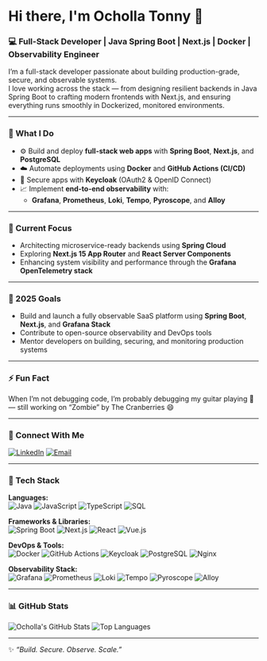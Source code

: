 # Hi there, I'm Ocholla Tonny 👋

### 💻 Full-Stack Developer | Java Spring Boot | Next.js | Docker | Observability Engineer

I’m a full-stack developer passionate about building production-grade, secure, and observable systems.  
I love working across the stack — from designing resilient backends in Java Spring Boot to crafting modern frontends with Next.js, and ensuring everything runs smoothly in Dockerized, monitored environments.

---

### 🧠 What I Do
- ⚙️ Build and deploy **full-stack web apps** with **Spring Boot**, **Next.js**, and **PostgreSQL**
- ☁️ Automate deployments using **Docker** and **GitHub Actions (CI/CD)**
- 🔐 Secure apps with **Keycloak** (OAuth2 & OpenID Connect)
- 📈 Implement **end-to-end observability** with:
  - **Grafana**, **Prometheus**, **Loki**, **Tempo**, **Pyroscope**, and **Alloy**

---

### 🚀 Current Focus
- Architecting microservice-ready backends using **Spring Cloud**
- Exploring **Next.js 15 App Router** and **React Server Components**
- Enhancing system visibility and performance through the **Grafana OpenTelemetry stack**

---

### 🎯 2025 Goals
- Build and launch a fully observable SaaS platform using **Spring Boot**, **Next.js**, and **Grafana Stack**
- Contribute to open-source observability and DevOps tools
- Mentor developers on building, securing, and monitoring production systems

---

### ⚡ Fun Fact
When I’m not debugging code, I’m probably debugging my guitar playing 🎸 — still working on “Zombie” by The Cranberries 😄

---

### 🤝 Connect With Me

[![LinkedIn](https://img.shields.io/badge/LinkedIn-Ocholla%20Tonny-blue?logo=linkedin&logoColor=white)](https://www.linkedin.com/in/ochollatonny/)
[![Email](https://img.shields.io/badge/Email-tonnyocholla8%40gmail.com-red?logo=gmail&logoColor=white)](mailto:tonnyocholla8@gmail.com)

---

### 🧰 Tech Stack

**Languages:**  
![Java](https://img.shields.io/badge/Java-%23ED8B00.svg?style=flat&logo=openjdk&logoColor=white)
![JavaScript](https://img.shields.io/badge/JavaScript-%23F7DF1E.svg?style=flat&logo=javascript&logoColor=black)
![TypeScript](https://img.shields.io/badge/TypeScript-%23007ACC.svg?style=flat&logo=typescript&logoColor=white)
![SQL](https://img.shields.io/badge/SQL-%2300758F.svg?style=flat&logo=postgresql&logoColor=white)

**Frameworks & Libraries:**  
![Spring Boot](https://img.shields.io/badge/Spring%20Boot-%236DB33F.svg?style=flat&logo=springboot&logoColor=white)
![Next.js](https://img.shields.io/badge/Next.js-%23000000.svg?style=flat&logo=nextdotjs&logoColor=white)
![React](https://img.shields.io/badge/React-%2361DAFB.svg?style=flat&logo=react&logoColor=black)
![Vue.js](https://img.shields.io/badge/Vue.js-%2335495e.svg?style=flat&logo=vuedotjs&logoColor=%234FC08D)

**DevOps & Tools:**  
![Docker](https://img.shields.io/badge/Docker-%230db7ed.svg?style=flat&logo=docker&logoColor=white)
![GitHub Actions](https://img.shields.io/badge/GitHub%20Actions-%232088FF.svg?style=flat&logo=githubactions&logoColor=white)
![Keycloak](https://img.shields.io/badge/Keycloak-%233e8ac0.svg?style=flat&logo=keycloak&logoColor=white)
![PostgreSQL](https://img.shields.io/badge/PostgreSQL-%23336791.svg?style=flat&logo=postgresql&logoColor=white)
![Nginx](https://img.shields.io/badge/Nginx-%23009639.svg?style=flat&logo=nginx&logoColor=white)

**Observability Stack:**  
![Grafana](https://img.shields.io/badge/Grafana-F46800.svg?style=flat&logo=grafana&logoColor=white)
![Prometheus](https://img.shields.io/badge/Prometheus-E6522C.svg?style=flat&logo=prometheus&logoColor=white)
![Loki](https://img.shields.io/badge/Loki-FFCC00.svg?style=flat&logo=grafana&logoColor=black)
![Tempo](https://img.shields.io/badge/Tempo-1F78C1.svg?style=flat&logo=grafana&logoColor=white)
![Pyroscope](https://img.shields.io/badge/Pyroscope-9D3BEA.svg?style=flat&logo=grafana&logoColor=white)
![Alloy](https://img.shields.io/badge/Alloy-5A2EFF.svg?style=flat&logo=grafana&logoColor=white)

---

### 📊 GitHub Stats

![Ocholla's GitHub Stats](https://github-readme-stats.vercel.app/api?username=ochollat&theme=github_dark&layout=compact&show_icons=true)
![Top Languages](https://github-readme-stats.vercel.app/api/top-langs/?username=ochollat&theme=github_dark&layout=compact)

---

✨ *“Build. Secure. Observe. Scale.”*